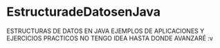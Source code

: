 # EstructuradeDatosenJava
ESTRUCTURAS DE DATOS EN JAVA EJEMPLOS DE APLICACIONES Y EJERCICIOS PRACTICOS 
NO TENGO IDEA HASTA DONDE AVANZARÉ :v
